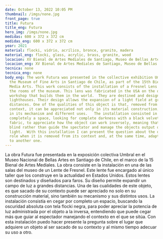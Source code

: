 ```yaml
---
date: October 13, 2022 10:05 PM
thumbnail: /imgs/none.jpg
front_page: true
title: Futura
title_eng: Futura
hero_img: /imgs/none.jpg
medidas: 600 x 372 x 372 cm
medidas_eng: 600 x 372 x 372 cm
year: 2021
material: flocki, vidrio, acrílico, bronce, granito, madera
material_eng: flocki, glass, acrylic, brass, granite, wood
locacion: XV Bienal de Artes Mediales de Santiago, Museo de Bellas Artes
locacion_eng: XV Bienal de Artes Mediales de Santiago, Museo de Bellas Artes
tecnica: none
tecnica_eng: none
body_eng: The work Futura was presented in the collective exhibition Umbral in
  the Museum of Fine Arts in Santiago de Chile, as part of the 15th Biennale of
  Media Arts. This work consists of the installation of a Fresnel Lens on one of
  the rooms of the museum. This lens was fabricated in the USA on the only
  workshop that builds them in the world.  They are destined and designed for
  lighthouses. Their design allows the expansion of a light field at great
  distances. One of the qualities of this object is that, removed from its
  context, it can be appreciated not only in its material construction, but also
  in its mechanism and different uses.   The installation consisted in blinding
  completely a space, looking for complete darkness with a black velvety-like
  fabric, to appreciate how the object can work inversely, meaning that it can
  blind rather than guide the spectator and manage the objects output of
  light.  With this installation I can present the question about the objects
  role when it is removed from its context and, at the same time, adapt its use
  to another one.
---
```

La obra Futura fue presentada en la exposición colectiva Umbral en el Museo Nacional de Bellas Artes en Santiago de Chile, en el marco de la 15 Bienal de Artes Mediales. La obra consiste en la instalación en una de las salas del museo de un Lente de Fresnel. Este lente fue encargado al único taller que los construye en la actualidad en Estados Unidos. Estos lentes son destinados y diseñados para faros. Su diseño permite expandir un campo de luz a grandes distancias. Una de las cualidades de este objeto, es que sacado de su contexto puede ser apreciado no solo en su construcción material, sino también su mecanismo y sus distintos usos. La instalación consistía en cegar por completo un espacio, buscando la oscuridad absoluta con tela flocki negra, para poder apreciar la potencia de luz administrada por el objeto a la inversa, entendiendo que puede cegar más que guiar al espectador manejando el contexto en el que se sitúa. Con esta instalación puedo hacer presente la pregunta sobre el lugar que adquiere un objeto al ser sacado de su contexto y al mismo tiempo adecuar su uso a otro. 